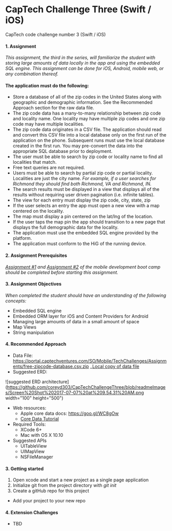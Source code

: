 # CapTech Challenge Three (Swift / iOS)
CapTech code challenge number 3 (Swift / iOS)

#### 1. Assignment
_This assignment, the third in the series, will familiarize the student with storing large amounts of data locally in the app and using the embedded SQL engine. This assignment can be done for iOS, Android, mobile web, or any combination thereof._

#### The application must do the following:
* Store a database of all of the zip codes in the United States along with geographic and demographic information. See the Recommended Approach section for the raw data file.
* The zip code data has a many-to-many relationship between zip code and locality name. One locality may have multiple zip codes and one zip code may have multiple localities.
* The zip code data originates in a CSV file. The application should read and convert this CSV file into a local database only on the first run of the application on the phone. Subsequent runs must use the local database created in the first run. You may pre-convert the data into the appropriate SQL database prior to deployment.
* The user must be able to search by zip code or locality name to find all localities that match.
* Free text queries are not required.
* Users must be able to search by partial zip code or partial locality. Localities are just the city name. _For example, if a user searches for Richmond they should find both Richmond, VA and Richmond, IN._
* The search results must be displayed in a view that displays all of the results without requiring user driven pagination (i.e. infinite tables).
* The view for each entry must display the zip code, city, state, zip
* If the user selects an entry the app must open a new view with a map centered on the locality.
* The map must display a pin centered on the lat/lng of the location.
* If the user taps the map pin the app should transition to a new page that displays the full demographic data for the locality.
* The application must use the embedded SQL engine provided by the platform.
* The application must conform to the HiG of the running device.

#### 2. Assignment Prerequisites
_[Assignment #1](https://github.com/coreyd303/CapTechChallengeOne) and [Assignment #2](https://github.com/coreyd303/CapTechChallengeTwo) of the mobile development boot camp should be completed before starting this assignment._

#### 3. Assignment Objectives
_When completed the student should have an understanding of the following concepts:_

* Embedded SQL engine
* Embedded ORM layer for iOS and Content Providers for Android
* Managing large amounts of data in a small amount of space
* Map Views
* String manipulation

#### 4. Recommended Approach
* Data File: https://portal.captechventures.com/SO/Mobile/TechChallenges/Assignments/free-zipcode-database.csv.zip
_[Local copy of data file]()
* Suggested ERD:

![suggested ERD architecture](https://github.com/coreyd303/CapTechChallengeThree/blob/readmeImages/Screen%20Shot%202017-07-07%20at%209.54.31%20AM.png width="100" height="500")

* Web resources:
  * Apple core data docs: https://goo.gl/WC8gOw
  * [Core Data Tutorial](http://www.raywenderlich.com/934/core-data-tutorial-getting-started)
* Required Tools: 
  * XCode 6+
  * Mac with OS X 10.10
* Suggested APIs
  * UITableView
  * UIMapView
  * NSFileManager

#### 3. Getting started

1. Open xcode and start a new project as a single page application
2. Initialize git from the project directory with _git init_
3. Create a gitHub repo for this project
  * Add your project to your new repo

#### 4. Extension Challenges
* TBD